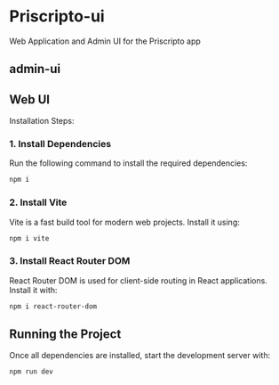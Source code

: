 # Priscripto-ui

Web Application and Admin UI for the Priscripto app
## admin-ui


## Web UI 
Installation Steps:

### 1. Install Dependencies
Run the following command to install the required dependencies:
```sh
npm i
```

### 2. Install Vite
Vite is a fast build tool for modern web projects. Install it using:
```sh
npm i vite
```

### 3. Install React Router DOM
React Router DOM is used for client-side routing in React applications. Install it with:
```sh
npm i react-router-dom
```

## Running the Project
Once all dependencies are installed, start the development server with:
```sh
npm run dev
```

 

